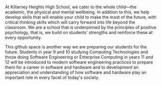 At Killarney Heights High School, we cater to the whole child—the academic, the physical and mental wellbeing. In addition to this, we help develop skills that will enable your child to make the most of the future, with critical thinking skills which will carry forward into life beyond the classroom. We are a school that is underpinned by the principles of positive psychology, that is, we build on students' strengths and reinforce these at every opportunity.

This github space is another way we are preparing our students for the future. Students in year 9 and 10 studying Computing Technologies and those doing Software Engineering or Enterprise Computing in years 11 and 12 will be introduced to modern software engineering practices to prepare them for a career in software and hardware and to development an appreciation and understanding of how software and hardware play an important role in every facet of today's society.

